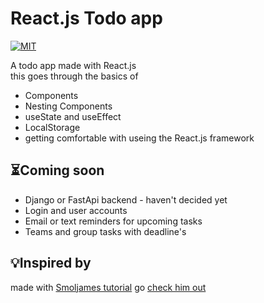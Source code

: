 # React.js Todo app



  <a href="https://github.com/theacebutler/todo_list/blob/master/LICENSE" target="_blank">
    <img src="https://img.shields.io/github/license/theacebutler/todo_list?color=%236963ff&label=License" alt="MIT">
  </a>

A todo app made with React.js\
this goes through the basics of
- Components 
- Nesting Components 
- useState and useEffect
- LocalStorage
- getting comfortable with useing the React.js framework


## ⏳Coming soon 
- Django or FastApi backend - haven't decided yet 
- Login and user accounts 
- Email or text reminders for upcoming tasks  
- Teams and group tasks with deadline's

## 💡Inspired by
made with 
[Smoljames tutorial](https://youtu.be/82PXenL4MGg) 
go [check him out](https://www.youtube.com/@Smoljames)
